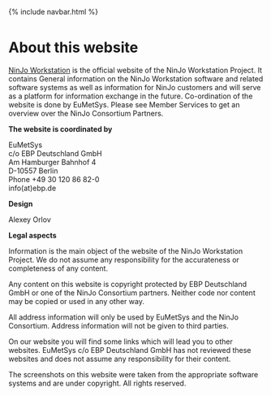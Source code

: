 <link href="style.css" rel="stylesheet">

{% include navbar.html %}

<p style="margin: 45px 0px 0px 0px;" />

# About this website

[NinJo Workstation](index) is the official website of the NinJo Workstation Project. It contains General information on the NinJo Workstation software and related software systems as well as information for NinJo customers and will serve as a platform for information exchange in the future. Co-ordination of the website is done by EuMetSys.  Please see Member Services to get an overview over the NinJo Consortium Partners.

**The website is coordinated by**

EuMetSys<br/>
c/o EBP Deutschland GmbH<br/>
Am Hamburger Bahnhof 4<br/>
D-10557 Berlin<br/>
Phone +49 30 120 86 82-0<br/>
info(at)ebp.de<br/>

**Design**

Alexey Orlov

**Legal aspects**

Information is the main object of the website of the NinJo Workstation Project. We do not assume any responsibility for the accurateness or completeness of any content.

Any content on this website is copyright protected by EBP Deutschland GmbH or one of the NinJo Consortium partners. Neither code nor content may be copied or used in any other way.

All address information will only be used by EuMetSys and the NinJo Consortium. Address information will not be given to third parties.

On our website you will find some links which will lead you to other websites. EuMetSys c/o EBP Deutschland GmbH has not reviewed these websites and does not assume any responsibility for their content.

The screenshots on this website were taken from the appropriate software systems and are under copyright. All rights reserved.
